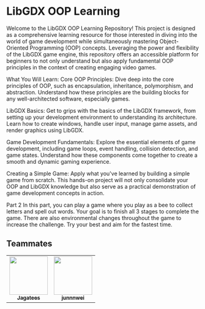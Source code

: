 # LibGDX OOP Learning

Welcome to the LibGDX OOP Learning Repository!
This project is designed as a comprehensive learning resource for those interested in diving into the world of game development while simultaneously mastering Object-Oriented Programming (OOP) concepts. Leveraging the power and flexibility of the LibGDX game engine, this repository offers an accessible platform for beginners to not only understand but also apply fundamental OOP principles in the context of creating engaging video games.

What You Will Learn:
Core OOP Principles: Dive deep into the core principles of OOP, such as encapsulation, inheritance, polymorphism, and abstraction. Understand how these principles are the building blocks for any well-architected software, especially games.

LibGDX Basics: Get to grips with the basics of the LibGDX framework, from setting up your development environment to understanding its architecture. Learn how to create windows, handle user input, manage game assets, and render graphics using LibGDX.

Game Development Fundamentals: Explore the essential elements of game development, including game loops, event handling, collision detection, and game states. Understand how these components come together to create a smooth and dynamic gaming experience.

Creating a Simple Game: Apply what you've learned by building a simple game from scratch. This hands-on project will not only consolidate your OOP and LibGDX knowledge but also serve as a practical demonstration of game development concepts in action.

Part 2
In this part, you can play a game where you play as a bee to collect letters and spell out words. Your goal is to finish all 3 stages to complete the game. There are also environmental changes throughout the game to increase the challenge. Try your best and aim for the fastest time.



## Teammates

<table>
  <tr>
        <td align="center"><a href="https://github.com/Jagatees"><img src="https://avatars.githubusercontent.com/u/140966272?s=400&u=4366692093a55d4fda2ba7b4a0b5aa221f8ac0b3&v=4" width="100px;" alt=""/><br /><sub><b>Jagatees</b></sub></a><br />
    </td>
    <td align="center"><a href="https://github.com/junnnwei"><img src="https://avatars.githubusercontent.com/u/150350872?v=4" width="100px;" alt=""/><br /><sub><b>junnnwei</b></sub></a><br />
    </td>  

  </tr>
</table>

